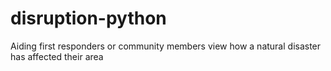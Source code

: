 # disruption-python
Aiding first responders or community members view how a natural disaster has affected their area
